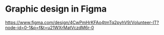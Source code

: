 # Graphic design in Figma 
https://www.figma.com/design/4CwPmHrKFAo4tmTq2pyhV9/Volunteer-IT?node-id=0-1&p=f&t=u21WXrMatVczdM6r-0
